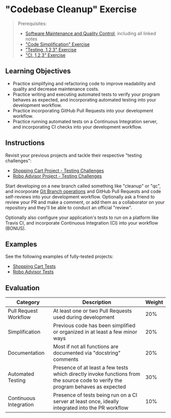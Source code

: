 # "Codebase Cleanup" Exercise

> Prerequisites:
>  + [Software Maintenance and Quality Control](/units/unit-8.md), including all linked notes
>  + ["Code Simplification" Exercise](https://github.com/prof-rossetti/code-simplification-exercise-py/)
>  + ["Testing, 1,2,3" Exercise](/exercises/testing-123/README.md)
>  + ["CI, 1,2,3" Exercise](/exercises/ci-123/README.md)

## Learning Objectives

  + Practice simplifying and refactoring code to improve readability and quality and decrease maintenance costs.
  + Practice writing and executing automated tests to verify your program behaves as expected, and incorporating automated testing into your development workflow.
  + Practice incorporating GitHub Pull Requests into your development workflow.
  + Practice running automated tests on a Continuous Integration server, and incorporating CI checks into your development workflow.

## Instructions

Revisit your previous projects and tackle their respective "testing challenges":

  + [Shopping Cart Project - Testing Challenges](/projects/shopping-cart/testing.md)
  + [Robo Advisor Project - Testing Challenges](/projects/robo-advisor/testing.md)

Start developing on a new branch called something like "cleanup" or "qc", and incorporate [Git Branch operations](/notes/clis/git.md#branch-operations) and GitHub Pull Requests and code self-reviews into your development workflow. Optionally ask a friend to review your PR and make a comment, or add them as a collaborator on your repository and they'll be able to conduct an official "review".

Optionally also configure your application's tests to run on a platform like Travis CI, and incorporate Continuous Integration (CI) into your workflow (BONUS).

## Examples

See the following examples of fully-tested projects:

  + [Shopping Cart Tests](https://github.com/s2t2/shopping-cart-screencast/tree/testing)
  + [Robo Advisor Tests](https://github.com/s2t2/robo-advisor-screencast/tree/v3-testing)

## Evaluation

Category | Description | Weight
--- | --- | ---
Pull Request Workflow | At least one or two Pull Requests used during development | 20%
Simplification | Previous code has been simplified or organized in at least a few minor ways | 20%
Documentation | Most if not all functions are documented via "docstring" comments | 20%
Automated Testing | Presence of at least a few tests which directly invoke functions from the source code to verify the program behaves as expected | 30%
Continuous Integration | Presence of tests being run on a CI server at least once, ideally integrated into the PR workflow | 10%
